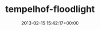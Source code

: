 ---
title:		"tempelhof-floodlight"
type:		"photos"
mediatype:		"upload"
location:		"TBC"
date:		"2013-02-15 15:42:17+00:00"
album:		"experimental"
filename:		"tempelhof-floodlight.md"
series:		""
cl_public_id:		"experimental/tempelhof-floodlight"
cl_version:		1497004474
format:		"tiff"
bytes:		5233652
width:		2560
height:		1440
colours:
- "#C4D3E0"
- "#010101"
- "#C2CFDF"
- "#020203"
- "#000101"
exposure_mode:		"Auto"
program:		"Aperture-priority AE"
aperture:		"13.0"
focal_length:		"35.0 mm"
iso:		"200"
shutter_speed:		"1/100"
metering:		"Center-weighted average"
flash:		"Off, Did not fire"
white_balance:		"As Shot"
colour_temp:		"5900"
has_crop:		"true"
orientation:		"Horizontal (normal)"
camera_model:		"NIKON D7000"
lens_info:		"35mm f/1.8"
artist:		"Matt Finucane"
x_resolution:		"300"
y_resolution:		"300"
---